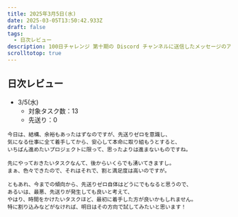```yaml
---
title: 2025年3月5日(水)
date: 2025-03-05T13:50:42.933Z
draft: false
tags:
  - 日次レビュー
description: 100日チャレンジ 第十期の Discord チャンネルに送信したメッセージのアーカイブ
scrolltotop: true
---
```


## 日次レビュー

- 3/5(水)
  - 対象タスク数：13
  - 先送り：0

```
今日は、結構、余裕もあったはずなのですが、先送りゼロを意識し、
気になる仕事に全て着手してから、安心して本命に取り組もうとすると、
いちばん進めたいプロジェクトに限って、思ったよりは進まないものですね。

先にやっておきたいタスクなんて、後からいくらでも湧いてきますし。
まぁ、色々できたので、それはそれで、割と満足度は高いのですが。

ともあれ、今までの傾向から、先送りゼロ自体はどうにでもなると思うので、
あるいは、最悪、先送りが発生しても良いと考えて、
やはり、時間をかけたいタスクほど、最初に着手した方が良いかもしれません。
特に割り込みなどがなければ、明日はその方向で試してみたいと思います！
```

